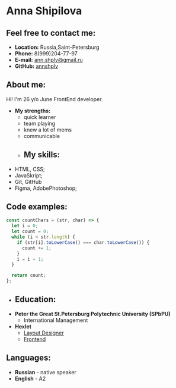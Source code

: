 # Anna Shipilova
## Feel free to contact me:
* **Location:** Russia,Saint-Petersburg
* **Phone:** 8(999)204-77-97
* **E-mail:** ann.shplv@gmail.ru
* **GitHub:** [annshplv](https://github.com/annshplv)
## About me:
Hi! I'm 26 y/o June FrontEnd developer. 
* **My strengths:**
  * quick learner
  * team playing
  * knew a lot of mems 
  * communicable
  * ## My skills:
* HTML, CSS;
* JavaSkript;
* Git, GitHub
* Figma, AdobePhotoshop;
## Code examples: 
```javascript
const countChars = (str, char) => {
  let i = 0;
  let count = 0;
  while (i < str.length) {
    if (str[i].toLowerCase() === char.toLowerCase()) {
      count += 1;
    }
    i = i + 1;
  }

  return count;
};
```
* ## Education: 
* **Peter the Great St.Petersburg Polytechnic University (SPbPU)**
  * International Management
* **Hexlet**
  * [Layout Designer](https://ru.hexlet.io/programs/layout-designer)
  * [Frontend](https://ru.hexlet.io/programs/frontend)
## Languages:
* **Russian** - native speaker
* **English** - A2
